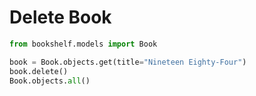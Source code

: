 # Delete Book

```python
from bookshelf.models import Book

book = Book.objects.get(title="Nineteen Eighty-Four")
book.delete()
Book.objects.all() 

